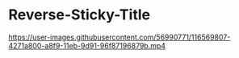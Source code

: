 # Reverse-Sticky-Title



https://user-images.githubusercontent.com/56990771/116569807-4271a800-a8f9-11eb-9d91-96f87196879b.mp4

